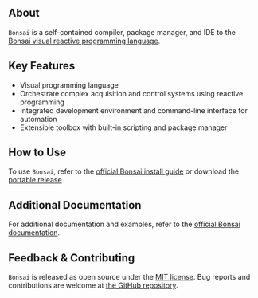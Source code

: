 ## About

`Bonsai` is a self-contained compiler, package manager, and IDE to the [Bonsai visual reactive programming language](https://bonsai-rx.org).

## Key Features

* Visual programming language
* Orchestrate complex acquisition and control systems using reactive programming
* Integrated development environment and command-line interface for automation
* Extensible toolbox with built-in scripting and package manager

## How to Use

To use `Bonsai`, refer to the [official Bonsai install guide](https://bonsai-rx.org/docs/articles/installation.html) or download the [portable release](https://github.com/bonsai-rx/bonsai/releases/latest/download/Bonsai.zip).

## Additional Documentation

For additional documentation and examples, refer to the [official Bonsai documentation](https://bonsai-rx.org/docs).

## Feedback & Contributing

`Bonsai` is released as open source under the [MIT license](https://licenses.nuget.org/MIT). Bug reports and contributions are welcome at [the GitHub repository](https://github.com/bonsai-rx/bonsai).